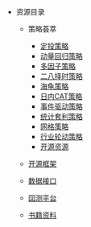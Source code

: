 * 资源目录
  * 策略荟萃
    * [定投策略](策略荟萃/定投策略.md)
    * [动量回归策略](策略荟萃/动量回归策略.md)
    * [多因子策略](策略荟萃/多因子策略.md)
    * [二八择时策略](策略荟萃/二八择时策略.md)
    * [海龟策略](策略荟萃/海龟策略.md)
    * [日内CAT策略](策略荟萃/日内CAT策略.md)
    * [事件驱动策略](策略荟萃/事件驱动策略.md)
    * [统计套利策略](策略荟萃/统计套利策略.md)
    * [网格策略](策略荟萃/网格策略.md)
    * [行业轮动策略](策略荟萃/行业轮动策略.md)
    * [开源资源](策略荟萃/开源资源.md)

  * [开源框架](开源框架/)
  * [数据接口](zh-cn/configuration.md)
  * [回测平台](zh-cn/configuration.md)
  * [书籍资料](zh-cn/configuration.md)